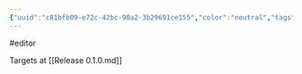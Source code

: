 ```yaml
---
{"uuid":"c81bfb09-e72c-42bc-90a2-3b29691ce155","color":"neutral","tags":["editor"],"embeds":[],"links":["Release 0.1.0.md"],"todos":{"done":[],"pending":[]}}
---
```

#editor

Targets at [[Release 0.1.0.md]]